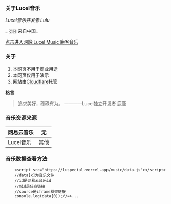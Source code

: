 ### **关于Lucel音乐**

 _Lucel音乐开发者 Lulu_ 

 _ :cn: 来自中国_ 

[点击进入网站:Lucel Music 鹿客音乐](https://lucel.pages.dev/music/)

### 关于
1. 本网页不用于商业用途
2. 本网页仅用于演示
3. 网站由[Cloudflare](https://www.cloudflare.com)托管

 **格言** 
> 追求美好，碌碌有为。
>————Lucel独立开发者 鹿鹿

### 音乐资源来源

|  网易云音乐 | 无  |
|---|---|
|  Lucel音乐 | 其他  |


### 音乐数据查看方法

```
    <script src="https://luspecial.vercel.app/music/data.js"></script>
    //data[x]为音乐文件
    //id是网易云音乐id
    //mid是任意链接
    //source是iframe框架链接
    console.log(data[0]);//=>...
```


 
